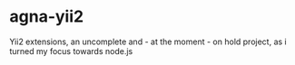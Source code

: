 # agna-yii2
Yii2 extensions, an uncomplete and - at the moment - on hold project, as i turned my focus towards node.js
